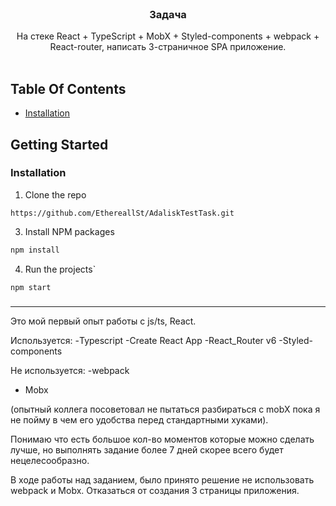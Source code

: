 <br/>
<p align="center">
  <h3 align="center">Задача</h3>

  <p align="center">
    На стеке React + TypeScript + MobX + Styled-components + webpack + React-router, написать 3-страничное SPA приложение.
    <br/>
    <br/>
  </p>
</p>



## Table Of Contents

* [Installation](#installation)

## Getting Started


### Installation

1.  Clone the repo
```
https://github.com/EthereallSt/AdaliskTestTask.git
```

3. Install NPM packages

```sh
npm install
```

4. Run the projects`

```JS
npm start
```
### 
----------
Это мой первый опыт работы с  js/ts, React.

Используется:
-Typescript
-Create React App
-React_Router v6
-Styled-components

Не используется:
-webpack 
- Mobx

(опытный коллега посоветовал не пытаться разбираться с mobX пока я не пойму в чем его удобства перед стандартными хуками).


Понимаю что есть большое кол-во моментов которые можно сделать лучше, но выполнять задание более 7 дней скорее всего будет нецелесообразно.


В ходе работы над заданием, было принято решение не использовать webpack и Mobx. 
Отказаться от создания 3 страницы приложения.
